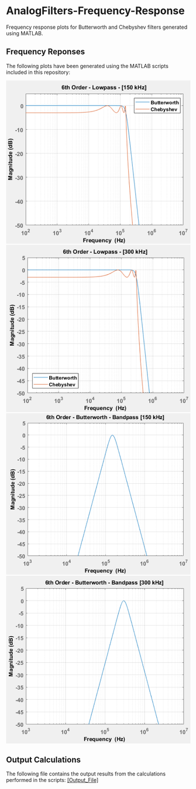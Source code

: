 # AnalogFilters-Frequency-Response
Frequency response plots for Butterworth and Chebyshev filters generated using MATLAB. 

## Frequency Reponses 
The following plots have been generated using the MATLAB scripts included in this repository: <br />

![](images/b_ch_low_150.PNG)
![](images/b_ch_low_300.PNG)
![](images/b_band_150.PNG)
![](images/b_band_300.PNG)

## Output Calculations
The following file contains the output results from the calculations performed in the scripts: 
[[Output_File]](images/Design_Output.txt)
